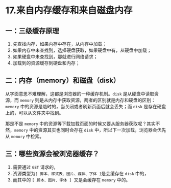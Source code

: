 # 17.来自内存缓存和来自磁盘内存
## 一：三级缓存原理

1. 先查找内存，如果内存中存在，从内存中加载；
2. 如果内存中未查找到，选择硬盘获取，如果硬盘中有，从硬盘中加载；
3. 如果硬盘中未查找到，那就进行网络请求；
4. 加载到的资源缓存到硬盘和内存；

## 二：内存（memory）和磁盘（disk）

从字面意思不难理解，这都是浏览器的一种缓存机制。`disk` 是从硬盘中读取资源，而 `memory` 则是从内存中获取资源，两者的区别就是内存和硬盘的区别：`memory` 中的资源是临时的，当关闭或者刷新页面后就会丢失；而 `disk` 是存在硬盘上的，可以从文件夹中找到。

那是不是 `memory` 中的资源等下载加载页面的时候又要从服务器获取呢？其实不然，`memory` 中的资源其实也同时会存在 `disk` 中，所以下一次加载，浏览器会优先从 `memory` 中检索。



## 三：哪些资源会被浏览器缓存？

1. 需要通过 `GET` 请求的，
2. 资源类型为` [ 脚本、样式表、图片、媒体、字体 ] `是会缓存在 `disk` 中的，
3. 而其中的 `[ 脚本、图片、字体 ] `又是会缓存在 `memory` 中的。

